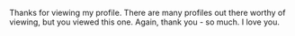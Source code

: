 Thanks for viewing my profile. There are many profiles out there worthy of viewing, but you viewed this one. Again, thank you - so much. I love you.

